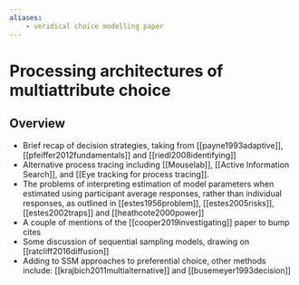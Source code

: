```yaml
---
aliases:
    - veridical choice modelling paper
---
```


# Processing architectures of multiattribute choice

## Overview

- Brief recap of decision strategies, taking from [[payne1993adaptive]], [[pfeiffer2012fundamentals]] and [[riedl2008identifying]]
- Alternative process tracing including [[Mouselab]], [[Active Information Search]], and [[Eye tracking for process tracing]].
- The problems of interpreting estimation of model parameters when estimated using participant average responses, rather than individual responses, as outlined in [[estes1956problem]], [[estes2005risks]], [[estes2002traps]] and [[heathcote2000power]]
- A couple of mentions of the [[cooper2019investigating]] paper to bump cites
- Some discussion of sequential sampling models, drawing on [[ratcliff2016diffusion]]
- Adding to SSM approaches to preferential choice, other methods include: [[krajbich2011multialternative]] and [[busemeyer1993decision]]
